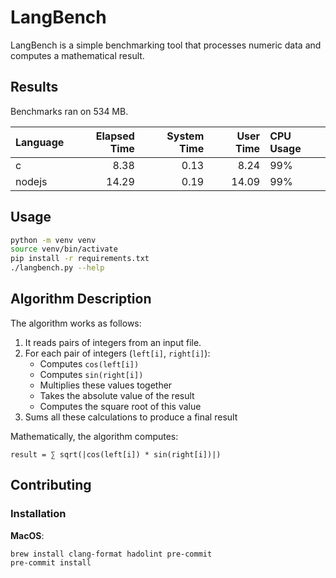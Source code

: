 # LangBench

LangBench is a simple benchmarking tool that processes numeric data and computes a mathematical result.

## Results

Benchmarks ran on 534 MB.

| Language   |   Elapsed Time |   System Time |   User Time | CPU Usage   |
|:-----------|---------------:|--------------:|------------:|:------------|
| c          |           8.38 |          0.13 |        8.24 | 99%         |
| nodejs     |          14.29 |          0.19 |       14.09 | 99%         |

## Usage

```bash
python -m venv venv
source venv/bin/activate
pip install -r requirements.txt
./langbench.py --help
```

## Algorithm Description

The algorithm works as follows:

1. It reads pairs of integers from an input file.
2. For each pair of integers (`left[i]`, `right[i]`):
   - Computes `cos(left[i])`
   - Computes `sin(right[i])`
   - Multiplies these values together
   - Takes the absolute value of the result
   - Computes the square root of this value
3. Sums all these calculations to produce a final result

Mathematically, the algorithm computes:

```
result = ∑ sqrt(|cos(left[i]) * sin(right[i])|)
```

## Contributing

### Installation

**MacOS**:

```bash
brew install clang-format hadolint pre-commit
pre-commit install
```
